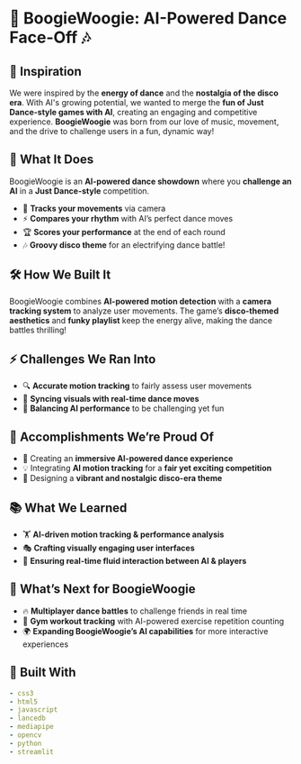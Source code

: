 # 🕺 BoogieWoogie: AI-Powered Dance Face-Off 🎶  

## 🎸 Inspiration  
We were inspired by the **energy of dance** and the **nostalgia of the disco era**. With AI's growing potential, we wanted to merge the **fun of Just Dance-style games with AI**, creating an engaging and competitive experience. **BoogieWoogie** was born from our love of music, movement, and the drive to challenge users in a fun, dynamic way!  

## 💃 What It Does  
BoogieWoogie is an **AI-powered dance showdown** where you **challenge an AI** in a **Just Dance-style** competition.  
- 🎥 **Tracks your movements** via camera  
- ⚡ **Compares your rhythm** with AI’s perfect dance moves  
- 🏆 **Scores your performance** at the end of each round  
- 🎶 **Groovy disco theme** for an electrifying dance battle!  

## 🛠️ How We Built It  
BoogieWoogie combines **AI-powered motion detection** with a **camera tracking system** to analyze user movements. The game’s **disco-themed aesthetics** and **funky playlist** keep the energy alive, making the dance battles thrilling!  

## ⚡ Challenges We Ran Into  
- 🔍 **Accurate motion tracking** to fairly assess user movements  
- 🎨 **Syncing visuals with real-time dance moves**  
- 🤖 **Balancing AI performance** to be challenging yet fun  

## 🎯 Accomplishments We’re Proud Of  
- 🕺 Creating an **immersive AI-powered dance experience**  
- 💡 Integrating **AI motion tracking** for a **fair yet exciting competition**  
- 🎨 Designing a **vibrant and nostalgic disco-era theme**  

## 📚 What We Learned  
- 🏋️ **AI-driven motion tracking & performance analysis**  
- 🎭 **Crafting visually engaging user interfaces**  
- 🤝 **Ensuring real-time fluid interaction between AI & players**  

## 🚀 What’s Next for BoogieWoogie  
- 🔥 **Multiplayer dance battles** to challenge friends in real time  
- 💪 **Gym workout tracking** with AI-powered exercise repetition counting  
- 🌍 **Expanding BoogieWoogie’s AI capabilities** for more interactive experiences  

## 🔧 Built With  
```yaml
- css3
- html5
- javascript
- lancedb
- mediapipe
- opencv
- python
- streamlit

